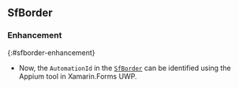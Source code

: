 ## SfBorder

### Enhancement
{:#sfborder-enhancement} 

* Now, the `AutomationId` in the [`SfBorder`](https://help.syncfusion.com/cr/xamarin/Syncfusion.Core.XForms~Syncfusion.XForms.Border.SfBorder.html) can be identified using the Appium tool in Xamarin.Forms UWP.